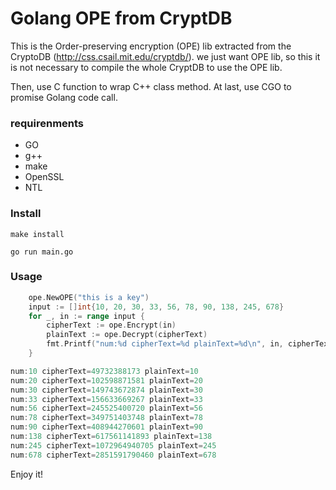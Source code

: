 # Golang OPE from CryptDB

This is the Order-preserving encryption (OPE) lib extracted from the CryptoDB (http://css.csail.mit.edu/cryptdb/).  we just want OPE lib, so this it is not necessary to compile the whole CryptDB to use the OPE lib.

Then, use C function to wrap C++ class method. At last, use CGO to promise Golang code call. 

### requirenments

- GO
- g++
- make
- OpenSSL
- NTL

### Install

```
make install
```

```
go run main.go
```

### Usage

```go
	ope.NewOPE("this is a key")
	input := []int{10, 20, 30, 33, 56, 78, 90, 138, 245, 678}
	for _, in := range input {
		cipherText := ope.Encrypt(in)
		plainText := ope.Decrypt(cipherText)
		fmt.Printf("num:%d cipherText=%d plainText=%d\n", in, cipherText, plainText)
	}
```

```go
num:10 cipherText=49732388173 plainText=10
num:20 cipherText=102598871581 plainText=20
num:30 cipherText=149743672874 plainText=30
num:33 cipherText=156633669267 plainText=33
num:56 cipherText=245525400720 plainText=56
num:78 cipherText=349751403748 plainText=78
num:90 cipherText=408944270601 plainText=90
num:138 cipherText=617561141893 plainText=138
num:245 cipherText=1072964940705 plainText=245
num:678 cipherText=2851591790460 plainText=678
```

Enjoy it!